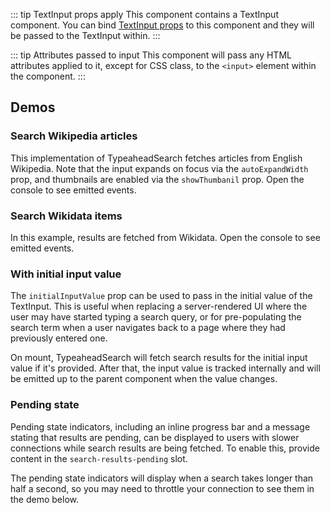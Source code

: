 <script setup>
import TypeaheadSearchWikipedia from './../../component-demos/typeahead-search/examples/TypeaheadSearchWikipedia.vue';
import TypeaheadSearchWikidata from './../../component-demos/typeahead-search/examples/TypeaheadSearchWikidata.vue';
import TypeaheadSearchInitialValue from './../../component-demos/typeahead-search/examples/TypeaheadSearchInitialValue.vue';
import TypeaheadSearchPendingState from './../../component-demos/typeahead-search/examples/TypeaheadSearchPendingState.vue';
</script>

::: tip TextInput props apply
This component contains a TextInput component. You can bind [TextInput props](./text-input.html#usage)
to this component and they will be passed to the TextInput within.
:::

::: tip Attributes passed to input
This component will pass any HTML attributes applied to it, except for CSS class, to the `<input>`
element within the component.
:::

## Demos

### Search Wikipedia articles

This implementation of TypeaheadSearch fetches articles from English Wikipedia. Note that the input
expands on focus via the `autoExpandWidth` prop, and thumbnails are enabled via the `showThumbanil`
prop.  Open the console to see emitted events.

<cdx-demo-wrapper>
<template v-slot:demo>
<typeahead-search-wikipedia />
</template>
<template v-slot:code>

<<< @/../component-demos/typeahead-search/examples/TypeaheadSearchWikipedia.vue

</template>
</cdx-demo-wrapper>

### Search Wikidata items

In this example, results are fetched from Wikidata. Open the console to see emitted events.

<cdx-demo-wrapper>
<template v-slot:demo>
<typeahead-search-wikidata />
</template>
<template v-slot:code>

<<< @/../component-demos/typeahead-search/examples/TypeaheadSearchWikidata.vue

</template>
</cdx-demo-wrapper>

### With initial input value

The `initialInputValue` prop can be used to pass in the initial value of the TextInput. This is
useful when replacing a server-rendered UI where the user may have started typing a search query, or
for pre-populating the search term when a user navigates back to a page where they had previously
entered one.

On mount, TypeaheadSearch will fetch search results for the initial input value if it's provided.
After that, the input value is tracked internally and will be emitted up to the parent component
when the value changes.

<cdx-demo-wrapper :force-reset="true">
<template v-slot:demo>
<typeahead-search-initial-value initial-input-value="Color" />
</template>
<template v-slot:code>

<<< @/../component-demos/typeahead-search/examples/TypeaheadSearchInitialValue.vue

</template>
</cdx-demo-wrapper>

### Pending state

Pending state indicators, including an inline progress bar and a message stating that results are
pending, can be displayed to users with slower connections while search results are being fetched.
To enable this, provide content in the `search-results-pending` slot.

The pending state indicators will display when a search takes longer than half a second, so you may
need to throttle your connection to see them in the demo below.

<cdx-demo-wrapper>
<template v-slot:demo>
<typeahead-search-pending-state />
</template>
<template v-slot:code>

<<< @/../component-demos/typeahead-search/examples/TypeaheadSearchPendingState.vue

</template>
</cdx-demo-wrapper>
